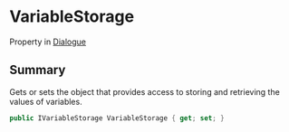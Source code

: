 # VariableStorage

Property in [Dialogue](/api/csharp/yarn.dialogue.md)

## Summary


Gets or sets the object that provides access to storing and
retrieving the values of variables.


```csharp
public IVariableStorage VariableStorage { get; set; }
```

